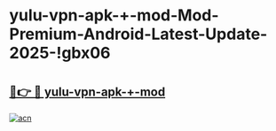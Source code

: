 # yulu-vpn-apk-+-mod-Mod-Premium-Android-Latest-Update-2025-!gbx06

# <h2><a href="https://zzmuc6.esa.edu.pl?title=yulu-vpn-apk-+-mod&ref=gbx06">🔗👉 🔴 yulu-vpn-apk-+-mod</a></h2>

[![acn](https://github.com/user-attachments/assets/0f9c940e-d8b0-45ae-aac7-cd30a18b3e1c)](https://zzmuc6.esa.edu.pl?title=yulu-vpn-apk-+-mod&ref=gbx06)

